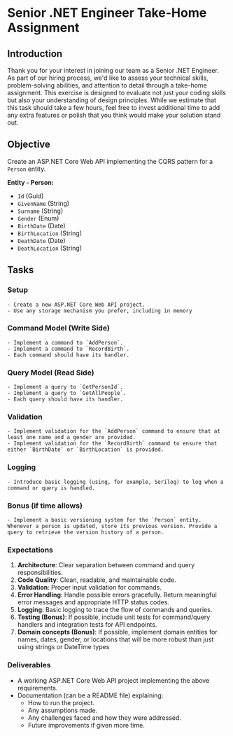 # Senior .NET Engineer Take-Home Assignment

## Introduction

Thank you for your interest in joining our team as a Senior .NET Engineer. As part of our hiring process, we'd like to assess your technical skills, problem-solving abilities, and attention to detail through a take-home assignment. This exercise is designed to evaluate not just your coding skills but also your understanding of design principles. While we estimate that this task should take a few hours, feel free to invest additional time to add any extra features or polish that you think would make your solution stand out.

## Objective

Create an ASP.NET Core Web API implementing the CQRS pattern for a `Person` entity.

**Entity - Person:**

- `Id` (Guid)
- `GivenName` (String)
- `Surname` (String)
- `Gender` (Enum)
- `BirthDate` (Date)
- `BirthLocation` (String)
- `DeathDate` (Date)
- `DeathLocation` (String)

## Tasks

### Setup

    - Create a new ASP.NET Core Web API project.
    - Use any storage mechanism you prefer, including in memory

### Command Model (Write Side)

    - Implement a command to `AddPerson`.
    - Implement a command to `RecordBirth`.
    - Each command should have its handler.

### Query Model (Read Side)

    - Implement a query to `GetPersonId`.
    - Implement a query to `GetAllPeople`.
    - Each query should have its handler.

### Validation

    - Implement validation for the `AddPerson` command to ensure that at least one name and a gender are provided.
    - Implement validation for the `RecordBirth` command to ensure that either `BirthDate` or `BirthLocation` is provided.

### Logging

    - Introduce basic logging (using, for example, Serilog) to log when a command or query is handled.

### Bonus (if time allows)

    - Implement a basic versioning system for the `Person` entity. Whenever a person is updated, store its previous version. Provide a query to retrieve the version history of a person.

### Expectations

1. **Architecture**: Clear separation between command and query responsibilities.
2. **Code Quality**: Clean, readable, and maintainable code.
3. **Validation**: Proper input validation for commands.
4. **Error Handling**: Handle possible errors gracefully. Return meaningful error messages and appropriate HTTP status codes.
5. **Logging**: Basic logging to trace the flow of commands and queries.
6. **Testing (Bonus)**: If possible, include unit tests for command/query handlers and integration tests for API endpoints.
7. **Domain concepts (Bonus)**: If possible, implement domain entities for names, dates, gender, or locations that will be more robust than just using strings or DateTime types

### Deliverables

- A working ASP.NET Core Web API project implementing the above requirements.
- Documentation (can be a README file) explaining:
  - How to run the project.
  - Any assumptions made.
  - Any challenges faced and how they were addressed.
  - Future improvements if given more time.
